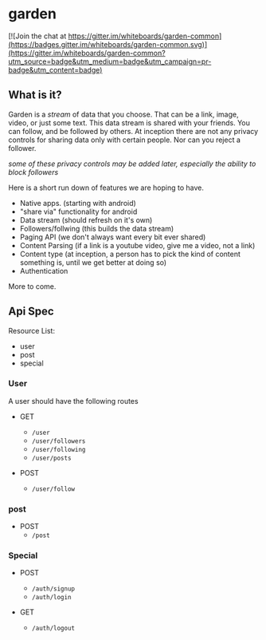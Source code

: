 # garden

[![Join the chat at https://gitter.im/whiteboards/garden-common](https://badges.gitter.im/whiteboards/garden-common.svg)](https://gitter.im/whiteboards/garden-common?utm_source=badge&utm_medium=badge&utm_campaign=pr-badge&utm_content=badge)

## What is it?

Garden is a *stream* of data that you choose. That can be a link, image, video, or just some text. 
This data stream is shared with your friends. You can follow, and be followed by others. 
At inception there are not any privacy controls for sharing data only with certain people. Nor can you reject a follower.

*some of these privacy controls may be added later, especially the ability to block followers*

Here is a short run down of features we are hoping to have.

- Native apps. (starting with android)
- "share via" functionality for android
- Data stream (should refresh on it's own)
- Followers/follwing (this builds the data stream)
- Paging API (we don't always want every bit ever shared)
- Content Parsing (if a link is a youtube video, give me a video, not a link)
- Content type (at inception, a person has to pick the kind of content something is, until we get better at doing so)
- Authentication

More to come.

## Api Spec

Resource List:
- user
- post
- special
### User

A user should have the following routes
- GET
  - `/user`
  - `/user/followers`
  - `/user/following`
  - `/user/posts`

- POST
  - `/user/follow`
  

### post
- POST
  - `/post`
  
### Special
- POST
  - `/auth/signup`
  - `/auth/login`
  
- GET 
  - `/auth/logout`